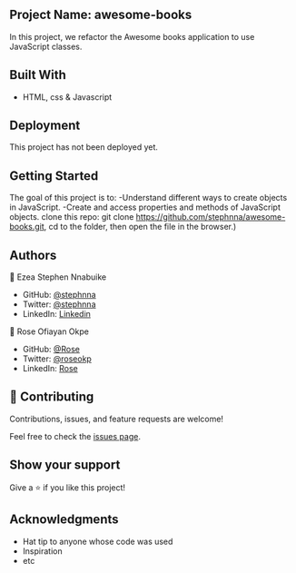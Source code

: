 ## Project Name: awesome-books
In this project, we refactor the Awesome books application to use JavaScript classes.

## Built With
- HTML, css & Javascript

## Deployment

This project has not been deployed  yet.

## Getting Started

The goal of this project is to:
-Understand different ways to create objects in JavaScript.
-Create and access properties and methods of JavaScript objects.
clone this repo: git clone https://github.com/stephnna/awesome-books.git, cd to the folder, then open the file in the browser.)

## Authors
👤 Ezea Stephen Nnabuike
- GitHub: [@stephnna](https://github.com/stephnna)
- Twitter: [@stephnna](https://twitter.com/stephnna)
- LinkedIn: [Linkedin](https://www.linkedin.com/in/stephen-nnabuike-ezea-143b97170/)


👤 Rose  Ofiayan Okpe
- GitHub: [@Rose](https://github.com/roseokpe)
- Twitter: [@roseokp](https://twitter.com/roseokpe)
- LinkedIn: [Rose](https://www.linkedin.com/in/rose-o-okpe-0334b5177/)

## 🤝 Contributing

Contributions, issues, and feature requests are welcome!

Feel free to check the [issues page](../../issues/).

## Show your support

Give a ⭐️ if you like this project!

## Acknowledgments

- Hat tip to anyone whose code was used
- Inspiration
- etc
